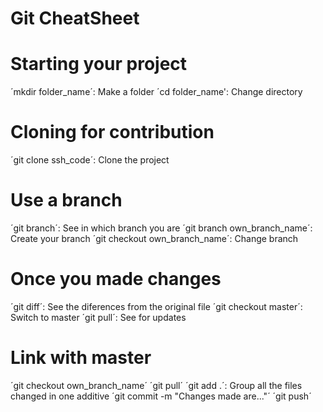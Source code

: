 # Git CheatSheet

# Starting your project
´mkdir folder_name´: Make a folder
´cd folder_name': Change directory

# Cloning for contribution
´git clone ssh_code´: Clone the project

# Use a branch
´git branch´: See in which branch you are
´git branch own_branch_name´: Create your branch
´git checkout own_branch_name´: Change branch

# Once you made changes
´git diff´: See the diferences from the original file
´git checkout master´: Switch to master
´git pull´: See for updates

# Link with master
´git checkout own_branch_name´
´git pull´
´git add .´: Group all the files changed in one additive
´git commit -m "Changes made are..."´
´git push´


